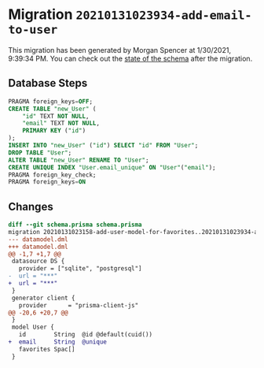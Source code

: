 # Migration `20210131023934-add-email-to-user`

This migration has been generated by Morgan Spencer at 1/30/2021, 9:39:34 PM.
You can check out the [state of the schema](./schema.prisma) after the migration.

## Database Steps

```sql
PRAGMA foreign_keys=OFF;
CREATE TABLE "new_User" (
    "id" TEXT NOT NULL,
    "email" TEXT NOT NULL,
    PRIMARY KEY ("id")
);
INSERT INTO "new_User" ("id") SELECT "id" FROM "User";
DROP TABLE "User";
ALTER TABLE "new_User" RENAME TO "User";
CREATE UNIQUE INDEX "User.email_unique" ON "User"("email");
PRAGMA foreign_key_check;
PRAGMA foreign_keys=ON
```

## Changes

```diff
diff --git schema.prisma schema.prisma
migration 20210131023158-add-user-model-for-favorites..20210131023934-add-email-to-user
--- datamodel.dml
+++ datamodel.dml
@@ -1,7 +1,7 @@
 datasource DS {
   provider = ["sqlite", "postgresql"]
-  url = "***"
+  url = "***"
 }
 generator client {
   provider      = "prisma-client-js"
@@ -20,6 +20,7 @@
 }
 model User {
   id        String  @id @default(cuid())
+  email     String  @unique
   favorites Spac[]
 }
```



